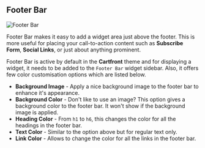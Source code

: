## Footer Bar

<img src="" alt="Footer Bar">

Footer Bar makes it easy to add a widget area just above the footer. This is more useful for placing your call-to-action content such as **Subscribe Form**, **Social Links**, or just about anything prominent.

Footer Bar is active by default in the **Cartfront** theme and for displaying a widget, it needs to be added to the `Footer Bar` widget sidebar. Also, it offers few color customisation options which are listed below.

* **Background Image** - Apply a nice background image to the footer bar to enhance it's appearance.
* **Background Color** - Don't like to use an image? This option gives a background color to the footer bar. It won't show if the background image is applied.
* **Heading Color** - From `h1` to `h6`, this changes the color for all the headings in the footer bar.
* **Text Color** - Similar to the option above but for regular text only.
* **Link Color** - Allows to change the color for all the links in the footer bar.
